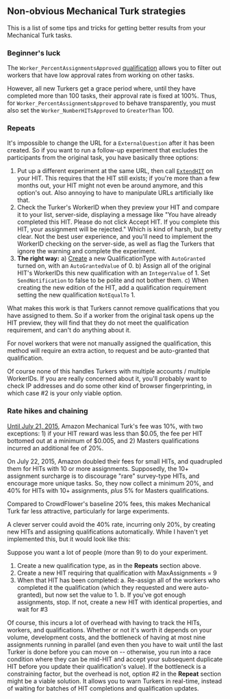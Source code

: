 ## Non-obvious Mechanical Turk strategies

This is a list of some tips and tricks for getting better results from your Mechanical Turk tasks.


### Beginner's luck

The `Worker_​PercentAssignmentsApproved` [qualification](http://docs.aws.amazon.com/AWSMechTurk/latest/AWSMturkAPI/ApiReference_QualificationRequirementDataStructureArticle.html) allows you to filter out workers that have low approval rates from working on other tasks.

However, all new Turkers get a grace period where, until they have completed more than 100 tasks, their approval rate is fixed at 100%. Thus, for `Worker_​PercentAssignmentsApproved` to behave transparently, you must also set the `Worker_​NumberHITsApproved` to `GreaterThan` 100.


### Repeats

It's impossible to change the URL for a `ExternalQuestion` after it has been created. So if you want to run a follow-up experiment that excludes the participants from the original task, you have basically three options:

1. Put up a different experiment at the same URL, then call [`ExtendHIT`](http://docs.aws.amazon.com/AWSMechTurk/latest/AWSMturkAPI/ApiReference_ExtendHITOperation.html) on your HIT. This requires that the HIT still exists; if you're more than a few months out, your HIT might not even be around anymore, and this option's out. Also annoying to have to manipulate URLs artificially like that.
2. Check the Turker's WorkerID when they preview your HIT and compare it to your list, server-side, displaying a message like "You have already completed this HIT. Please do not click Accept HIT. If you complete this HIT, your assignment will be rejected." Which is kind of harsh, but pretty clear. Not the best user experience, and you'll need to implement the WorkerID checking on the server-side, as well as flag the Turkers that ignore the warning and complete the experiment.
3. **The right way:**
  a) [Create](http://docs.aws.amazon.com/AWSMechTurk/latest/AWSMturkAPI/ApiReference_CreateQualificationTypeOperation.html) a new QualificationType with `AutoGranted` turned on, with an `AutoGrantedValue` of 0.
  b) Assign all of the original HIT's WorkerIDs this new qualification with an `IntegerValue` of 1. Set `SendNotification` to false to be polite and not bother them.
  c) When creating the new edition of the HIT, add a qualification requirement setting the new qualification `NotEqualTo` 1.

  What makes this work is that Turkers cannot remove qualifications that you have assigned to them. So if a worker from the original task opens up the HIT preview, they will find that they do not meet the qualification requirement, and can't do anything about it.

  For novel workers that were not manually assigned the qualification, this method will require an extra action, to request and be auto-granted that qualification.

Of course none of this handles Turkers with multiple accounts / multiple WorkerIDs. If you are really concerned about it, you'll probably want to check IP addresses and do some other kind of browser fingerprinting, in which case #2 is your only viable option.


### Rate hikes and chaining

[Until July 21, 2015](https://web.archive.org/web/20150708220642/https://requester.mturk.com/pricing), Amazon Mechanical Turk's fee was 10%, with two exceptions: 1) if your HIT reward was less than $0.05, the fee per HIT bottomed out at a minimum of $0.005, and 2) Masters qualifications incurred an additional fee of 20%.

On July 22, 2015, Amazon doubled their fees for small HITs, and quadrupled them for HITs with 10 or more assignments. Supposedly, the 10+ assignment surcharge is to discourage "rare" survey-type HITs, and encourage more unique tasks. So, they now collect a minimum 20%, and 40% for HITs with 10+ assignments, _plus_ 5% for Masters qualifications.

Compared to CrowdFlower's baseline 20% fees, this makes Mechanical Turk far less attractive, particularly for large experiments.

A clever server could avoid the 40% rate, incurring only 20%, by creating new HITs and assigning qualifications automatically. While I haven't yet implemented this, but it would look like this:

Suppose you want a lot of people (more than 9) to do your experiment.
1. Create a new qualification type, as in the **Repeats** section above.
2. Create a new HIT requiring that qualification with MaxAssignments = 9
3. When that HIT has been completed:
  a. Re-assign all of the workers who completed it the qualification (which they requested and were auto-granted), but now set the value to 1.
  b. If you've got enough assignments, stop. If not, create a new HIT with identical properties, and wait for #3

Of course, this incurs a lot of overhead with having to track the HITs, workers, and qualifications. Whether or not it's worth it depends on your volume, development costs, and the bottleneck of having at most nine assignments running in parallel (and even then you have to wait until the last Turker is done before you can move on -- otherwise, you run into a race condition where they can be mid-HIT and accept your subsequent duplicate HIT before you update their qualification's value). If the bottleneck is a constraining factor, but the overhead is not, option #2 in the **Repeat** section might be a viable solution. It allows you to warn Turkers in real-time, instead of waiting for batches of HIT completions and qualification updates.
